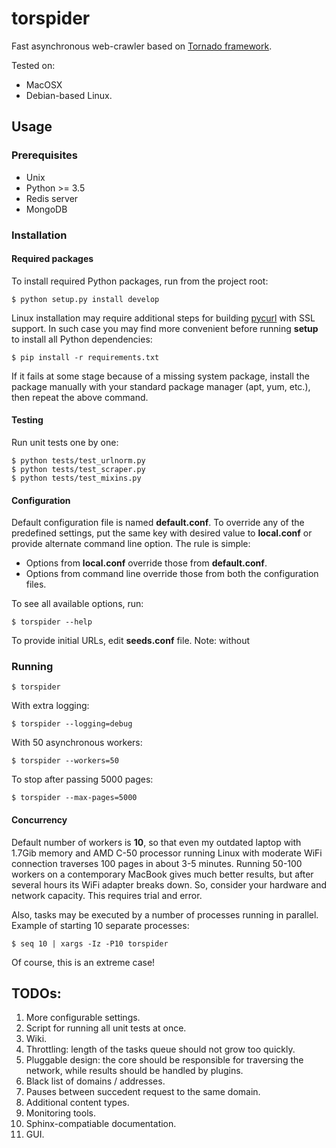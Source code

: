 # torspider

Fast asynchronous web-crawler based on [Tornado framework](http://tornadoweb.org).

Tested on:

* MacOSX
* Debian-based Linux.

## Usage

### Prerequisites

* Unix
* Python >= 3.5
* Redis server
* MongoDB

### Installation

#### Required packages

To install required Python packages, run from the project root:

```
$ python setup.py install develop
```

Linux installation may require additional steps for building
[pycurl](http://pycurl.io) with SSL support. In such case you may find more
convenient before running **setup** to install all Python dependencies:

```
$ pip install -r requirements.txt
```

If it fails at some stage because of a missing system package, install the package
manually with your standard package manager (apt, yum, etc.), then repeat the
above command.

#### Testing

Run unit tests one by one:

```
$ python tests/test_urlnorm.py
$ python tests/test_scraper.py
$ python tests/test_mixins.py
```

#### Configuration

Default configuration file is named **default.conf**. To override any of the
predefined settings, put the same key with desired value to **local.conf** or
provide alternate command line option. The rule is simple:

* Options from **local.conf** override those from  **default.conf**.
* Options from command line override those from both the configuration files.

To see all available options, run:

```
$ torspider --help
```

To provide initial URLs, edit **seeds.conf** file. Note: without

### Running

```
$ torspider
```

With extra logging:

```
$ torspider --logging=debug
```

With 50 asynchronous workers:

```
$ torspider --workers=50
```

To stop after passing 5000 pages:

```
$ torspider --max-pages=5000
```


#### Concurrency

Default number of workers is **10**, so that even my outdated laptop
with 1.7Gib memory and AMD C-50 processor running Linux with moderate WiFi
connection traverses 100 pages in about 3-5 minutes. Running 50-100 workers on
a contemporary MacBook gives much better results, but after several hours its
WiFi adapter breaks down. So, consider your hardware and network capacity.
This requires trial and error.

Also, tasks may be executed by a number of processes running in parallel. Example
of starting 10 separate processes:

```
$ seq 10 | xargs -Iz -P10 torspider
```
Of course, this is an extreme case!


## TODOs:

1. More configurable settings.
1. Script for running all unit tests at once.
1. Wiki.
1. Throttling: length of the tasks queue should not grow too quickly.
1. Pluggable design: the core should be responsible for traversing the network,
   while results should be handled by plugins.
1. Black list of domains / addresses.
1. Pauses between succedent request to the same domain.
1. Additional content types.
1. Monitoring tools.
1. Sphinx-compatiable documentation.
1. GUI.
